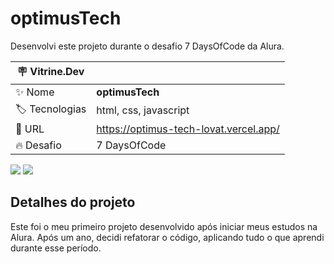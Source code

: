 # optimusTech

Desenvolvi este projeto durante o desafio 7 DaysOfCode da Alura.

| :placard: Vitrine.Dev |     |
| -------------  | --- |
| :sparkles: Nome        | **optimusTech**
| :label: Tecnologias | html, css, javascript
| :rocket: URL         | https://optimus-tech-lovat.vercel.app/
| :fire: Desafio     | 7 DaysOfCode

![](https://imgur.com/1OXPHun.png#vitrinedev)
![](https://imgur.com/GL4vZGa.png#vitrinedev)

## Detalhes do projeto

Este foi o meu primeiro projeto desenvolvido após iniciar meus estudos na Alura. Após um ano, decidi refatorar o código, aplicando tudo o que aprendi durante esse período.
